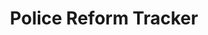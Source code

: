 ---
category: 'projects'
title: "Police Reform Tracker"
description: "An interactive map and table showing polie reforms passed by state legislatures across the United States. I was part of a team of two devs and many more people keeping track of laws and developments in the fight for police accountability."
link: "http://policereformtracker.com/"
background: "#182952"
tools: ["React"]
---
